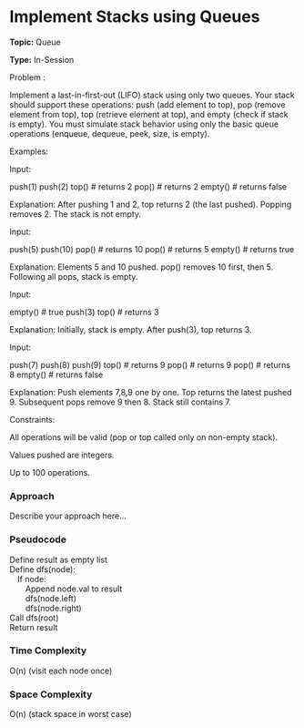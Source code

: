 # Implement Stacks using Queues
**Topic:** Queue

**Type:** In-Session



Problem :

Implement a last-in-first-out (LIFO) stack using only two queues. Your stack should support these operations: push (add element to top), pop (remove element from top), top (retrieve element at top), and empty (check if stack is empty). You must simulate stack behavior using only the basic queue operations (enqueue, dequeue, peek, size, is empty). 

Examples: 

Input: 

 push(1) 
 push(2) 
 top()  # returns 2 
 pop()  # returns 2 
 empty() # returns false 
  
 

Explanation: After pushing 1 and 2, top returns 2 (the last pushed). Popping removes 2. The stack is not empty. 

Input: 

 push(5) 
 push(10) 
 pop()  # returns 10 
 pop()  # returns 5 
 empty() # returns true 
  
 

Explanation: Elements 5 and 10 pushed. pop() removes 10 first, then 5. Following all pops, stack is empty. 

  

  

  

Input: 

 empty() # true 
 push(3) 
 top()   # returns 3 
  
 

Explanation: Initially, stack is empty. After push(3), top returns 3. 

Input: 

 push(7) 
 push(8) 
 push(9) 
 top()   # returns 9 
 pop()   # returns 9 
 pop()   # returns 8 
 empty() # returns false 
  
 

Explanation: Push elements 7,8,9 one by one. Top returns the latest pushed 9. Subsequent pops remove 9 then 8. Stack still contains 7. 

Constraints: 

All operations will be valid (pop or top called only on non-empty stack). 

Values pushed are integers. 

Up to 100 operations. 

### Approach
Describe your approach here...

### Pseudocode

Define result as empty list  
Define dfs(node):  
 If node:  
  Append node.val to result  
  dfs(node.left)  
  dfs(node.right)  
Call dfs(root)  
Return result

### Time Complexity

O(n) (visit each node once)

### Space Complexity

O(n) (stack space in worst case)
